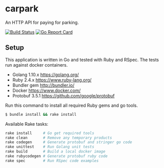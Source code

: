 # carpark
An HTTP API for paying for parking.

[![Build Status](https://travis-ci.org/nicklanng/carpark.svg?branch=master)](https://travis-ci.org/nicklanng/carpark)
[![Go Report Card](https://goreportcard.com/badge/github.com/nicklanng/carpark)](https://goreportcard.com/report/github.com/nicklanng/carpark)

## Setup
This application is written in Go and tested with Ruby and RSpec. The tests run against docker containers.

- Golang 1.10.x https://golang.org/
- Ruby 2.4.x https://www.ruby-lang.org/
- Bundler gem http://bundler.io/
- Docker https://www.docker.com/
- Protobuf 3.5.1 https://github.com/google/protobuf

Run this command to install all required Ruby gems and go tools.
```bash
$ bundle install && rake install
```

Available Rake tasks:
```bash
rake install     # Go get required tools
rake clean       # Remove any temporary products
rake codegen     # Generate protobuf and stringer go code
rake unittest    # Run Golang unit tests
rake build       # Build a local docker image
rake rubycodegen # Generate protobuf ruby code
rake spec        # Run RSpec code examples
```
